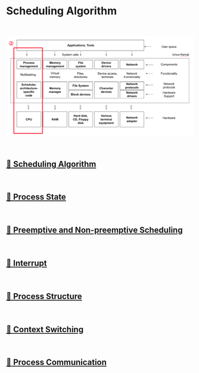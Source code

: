 # Scheduling Algorithm

<br>

![ProcessManagement](image/process_management.png)

<br>

## [🔗 Scheduling Algorithm](3_1_scheduling_algorithm)

<br>

## [🔗 Process State](3_2_process_state)

<br>

## [🔗 Preemptive and Non-preemptive Scheduling](3_3_preemptive_and_non_preemptive_scheduling)

<br>

## [🔗 Interrupt](3_4_interrupt)

<br>

## [🔗 Process Structure](3_5_process_structure)

<br>

## [🔗 Context Switching](3_6_context_switching)

<br>

## [🔗 Process Communication](3_7_process_and_ipc)

<br>